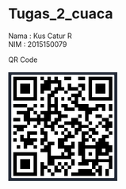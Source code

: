 # Tugas_2_cuaca

Nama  : Kus Catur R <br>
NIM   : 2015150079 <br>

QR Code <br>
<br>
<img src="QR_weather.png">
